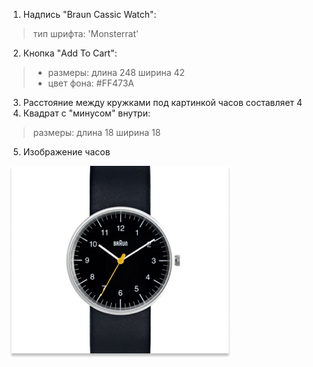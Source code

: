 1. Надпись "Braun Cassic Watch":
> тип шрифта: 'Monsterrat'
2. Кнопка "Add To Cart":
>- размеры: длина 248 ширина 42
>- цвет фона: #FF473A
3. Расстояние между кружками под картинкой часов составляет 4
4. Квадрат с "минусом" внутри:
> размеры: длина 18 ширина 18
5. Изображение часов

![](Rectangle8.png)